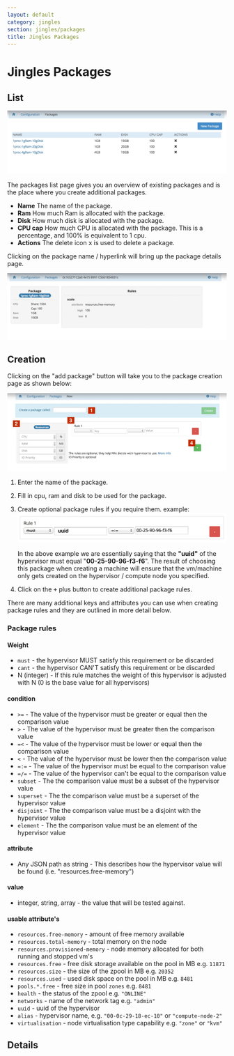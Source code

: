 ```yaml
---
layout: default
category: jingles
section: jingles/packages
title: Jingles Packages
---
```

# Jingles Packages


## List<a id="list"></a>

![](/assets/img/jingles/packages01.jpg)

The packages list page gives you an overview of existing packages and is the place where you create additional packages.

- **Name** The name of the package.
- **Ram** How much Ram is allocated with the package.
- **Disk** How much disk is allocated with the package.
- **CPU cap** How much CPU is allocated with the package. This is a percentage, and 100% is equivalent to 1 cpu.
- **Actions** The delete icon <kbd>x</kbd> is used to delete a package.

Clicking on the package name / hyperlink will bring up the package details page.

![](/assets/img/jingles/packages02.jpg)

## Creation<a id="new"></a>
Clicking on the "add package" button will take you to the package creation page as shown below:

![](/assets/img/jingles/packages03.jpg)


1. Enter the name of the package.
2. Fill in cpu, ram and disk to be used for the package.
3. Create optional package rules if you require them. example:
    ![](/assets/img/jingles/packages04.jpg)

    In the above example we are essentially saying that the **"uuid"** of the hypervisor must equal "**00-25-90-96-f3-f6**". The result of choosing this package when creating a machine will ensure that the vm/machine only gets created on the hypervisor / compute node you specified.

4. Click on the <kbd>+</kbd> plus button to create additional package rules.

<p class="bs-callout bs-callout-info">
There are many additional keys and attributes you can use when creating package rules and they are outlined in more detail below.
</p>

### Package rules
#### Weight

* `must` - the hypervisor MUST satisfy this requirement or be discarded
* `cant` -  the hypervisor CAN'T satisfy this requirement or be discarded
* N (integer) - If this rule matches the weight of this hypervisor is adjusted with N (0 is the base value for all hypervisors)

#### condition
* `>=` - The value of the hypervisor must be greater or equal then the comparison value
* `>` - The value of the hypervisor must be greater then the comparison value
* `=<` - The value of the hypervisor must be lower or equal then the comparison value
* `<` - The value of the hypervisor must be lower then the comparison value
* `=:=` - The value of the hypervisor must be equal to the comparison value
* `=/=` - The value of the hypervisor can't be equal to the comparison value
* `subset` - The the comparison value must be a subset of the hypervisor value
* `superset` - The the comparison value must be a superset of the hypervisor value
* `disjoint` - The the comparison value must be a disjoint with the hypervisor value
* `element` - The the comparison value must be an element of the hypervisor value

#### attribute
* Any JSON path as string - This describes how the hypervisor value will be found (i.e. "resources.free-memory")

#### value
* integer, string, array - the value that will be tested against.


#### usable attribute's

- `resources.free-memory` - amount of free memory available
- `resources.total-memory` - total memory on the node
- `resources.provisioned-memory` - node memory allocated for both running and stopped vm's
- `resources.free` - free disk storage available on the pool in MB e.g. `11871`
- `resources.size` - the size of the zpool in MB e.g. `20352`
- `resources.used` - used disk space on the pool in MB e.g. `8481`
- `pools.*.free` - free size in pool `zones` e.g. `8481`
- `health` - the status of the zpool e.g. `"ONLINE"`
- `networks` - name of the network tag e.g. `"admin"`
- `uuid` - uuid of the hypervisor
- `alias` - hypervisor name, e.g. `"00-0c-29-18-ec-10"` or `"compute-node-2"`
- `virtualisation` - node virtualisation type capability e.g. `"zone"` or `"kvm"`

## Details<a id="details"></a>
